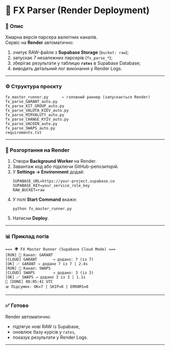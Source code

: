 # 💱 FX Parser (Render Deployment)

### 🧩 Опис

Хмарна версія парсера валютних каналів.  
Сервіс на **Render** автоматично:
1. зчитує RAW-файли з **Supabase Storage** (`bucket: raw`);
2. запускає 7 незалежних парсерів (`fx_parse_*`);
3. зберігає результати у таблицю **`rates`** в Supabase Database;
4. виводить детальний лог виконання у Render Logs.

---

### ⚙️ Структура проєкту

```
fx_master_runner.py      ← головний раннер (запускається Render)
fx_parse_GARANT_auto.py
fx_parse_KIT_GROUP_auto.py
fx_parse_VALUTA_KIEV_auto.py
fx_parse_MIRVALUTY_auto.py
fx_parse_CHANGE_KYIV_auto.py
fx_parse_UACOIN_auto.py
fx_parse_SWAPS_auto.py
requirements.txt
```

---

### 🚀 Розгортання на Render

1. Створи **Background Worker** на Render.
2. Завантаж код або підключи GitHub-репозиторій.
3. У **Settings → Environment** додай:
   ```
   SUPABASE_URL=https://your-project.supabase.co
   SUPABASE_KEY=your_service_role_key
   RAW_BUCKET=raw
   ```
4. У полі **Start Command** вкажи:
   ```
   python fx_master_runner.py
   ```
5. Натисни **Deploy**.

---

### 📊 Приклад логів

```
=== 🌍 FX Master Runner (Supabase Cloud Mode) ===
[RUN] 🔎 Канал: GARANT
[CLOUD] GARANT       → додано: 7 (із 7)
[OK] ✅ GARANT → додано 7 із 7 | 2.4s
[RUN] 🔎 Канал: SWAPS
[CLOUD] SWAPS        → додано: 3 (із 3)
[OK] ✅ SWAPS → додано 3 із 3 | 1.1s
🏁 [DONE] 08:05:41 UTC
📊 Підсумок: OK=7 | SKIP=0 | ERRORS=0
```

---

### ✅ Готово

Render автоматично:
- підтягує нові RAW із Supabase,
- оновлює базу курсів у `rates`,
- показує результати у Render Logs.

---
